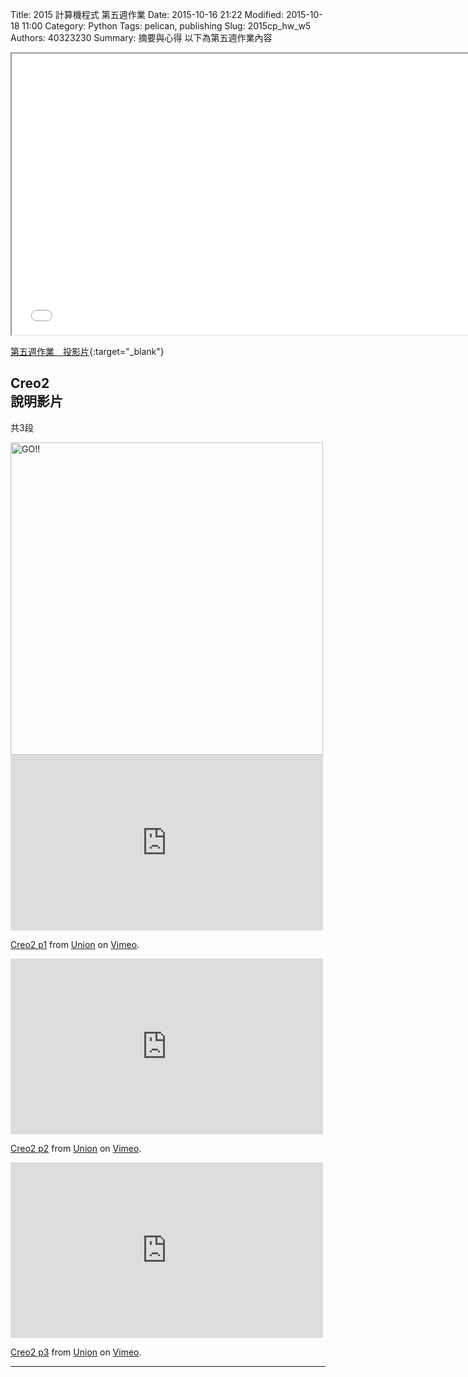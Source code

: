 Title: 2015 計算機程式 第五週作業
Date: 2015-10-16 21:22
Modified: 2015-10-18 11:00
Category: Python
Tags: pelican, publishing
Slug: 2015cp_hw_w5
Authors: 40323230
Summary: 摘要與心得
以下為第五週作業內容

<iframe src="40323230_cp_w5.html" width="750" height="450"></iframe>

[第五週作業　投影片](40323230_cp_w5.html){:target="_blank"}

<h2>Creo2</br>說明影片</h2>
<p>共3段</p>
<img src="images/go.png" width="500" alt="GO!!"></img>
<iframe src="https://player.vimeo.com/video/142779187" width="500" height="281" frameborder="0" webkitallowfullscreen mozallowfullscreen allowfullscreen></iframe> <p><a href="https://vimeo.com/142779187">Creo2 p1</a> from <a href="https://vimeo.com/user32555757">Union</a> on <a href="https://vimeo.com">Vimeo</a>.</p>
<iframe src="https://player.vimeo.com/video/142779188" width="500" height="281" frameborder="0" webkitallowfullscreen mozallowfullscreen allowfullscreen></iframe> <p><a href="https://vimeo.com/142779188">Creo2 p2</a> from <a href="https://vimeo.com/user32555757">Union</a> on <a href="https://vimeo.com">Vimeo</a>.</p>
<iframe src="https://player.vimeo.com/video/142779189" width="500" height="281" frameborder="0" webkitallowfullscreen mozallowfullscreen allowfullscreen></iframe> <p><a href="https://vimeo.com/142779189">Creo2 p3</a> from <a href="https://vimeo.com/user32555757">Union</a> on <a href="https://vimeo.com">Vimeo</a>.</p>

 <hr>
